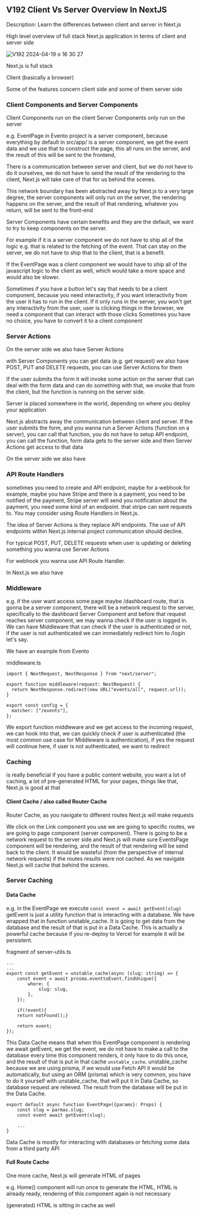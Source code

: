 ## V192 Client Vs Server Overview In NextJS

Description: Learn the differences between client and server in Next.js

High level overview of full stack Next.js application in terms of client and server side

![V192 2024-04-19 o 16 30 27](https://github.com/libertycoverage/Bytegrad_Professional-React-and-NextJS-Course/assets/5951210/1986eb9e-2068-4f30-851c-fc5c1a28839f)

Next.js is full stack

Client (basically a browser)

Some of the features concern client side and some of them server side

### Client Components and Server Components

Client Components run on the client
Server Components only run on the server

e.g. EventPage in Evento project is a server component, because everything by default in src/app/ is a server component, we get the event data and we use that to construct the page, this all runs on the server, and the result of this will be sent to the frontend,

There is a communication between server and client, but we do not have to do it ourselves, we do not have to send the result of the rendering to the client, Next.js will take care of that for us behind the scenes.

This network boundary has been abstracted away by Next.js to a very large degree, the server components will only run on the server, the rendering happens on the server, and the result of that rendering, whatever you return, will be sent to the front-end

Server Components have certain benefits and they are the default, we want to try to keep components on the server.

For example if it is a server component we do not have to ship all of the logic e.g. that is related to the fetching of the event. That can stay on the server, we do not have to ship that to the client, that is a benefit.

If the EventPage was a client component we would have to ship all of the javascript logic to the client as well, which would take a more space and would also be slower.

Sometimes if you have a button let's say that needs to be a client component, because you need interactivity, if you want interactivity from the user it has to run in the client. If it only runs in the server, you won't get any interactivity from the user, user is clicking things in the browser, we need a component that can interact with those clicks
Sometimes you have no choice, you have to convert it to a client component

### Server Actions

On the server side we also have Server Actions

with Server Components you can get data (e.g. get request)
we also have POST, PUT and DELETE requests, you can use Server Actions for them

If the user submits the form it will invoke some action on the server that can deal with the form data and can do something with that, we invoke that from the client, but the function is running on the server side.

Server is placed somewhere in the world, depending on where you deploy your application

Next.js abstracts away the communication between client and server.
If the user submits the form, and you wanna run a Server Actions (function on a server), you can call that function, you do not have to setup API endpoint, you can call the function, form data gets to the server side and then Server Actions get access to that data

On the server side we also have

### API Route Handlers

sometimes you need to create and API endpoint, maybe for a webhook for example, maybe you have Stripe and there is a payment, you need to be notified of the payment, Stripe server will send you notification about the payment, you need some kind of an endpoint. that stripe can sent requests to.
You may consider using Route Handlers in Next.js.

The idea of Server Actions is they replace API endpoints. The use of API endpoints within Next.js internal project communication should decline.

For typical POST, PUT, DELETE requests when user is updating or deleting something you wanna use Server Actions

For webhook you wanna use API Route Handler.

In Next.js we also have

### Middleware

e.g. if the user want access some page maybe /dashboard route, that is gonna be a server component, there will be a network request to the server, specifically to the dashboard Server Component and before that request reaches server component, we may wanna check if the user is logged in. We can have Middleware that can check if the user is authenticated or not, if the user is not authenticated we can immediately redirect him to /login let's say.

We have an example from Evento

middleware.ts

```tsx
import { NextRequest, NextResponse } from "next/server";

export function middleware(request: NextRequest) {
  return NextResponse.redirect(new URL("events/all", request.url));
}

export const config = {
  matcher: ["/events"],
};
```

We export function middleware and we get access to the incoming request, we can hook into that, we can quickly check if user is authenticated (the most common use case for Middleware is authentication), if yes the request will continue here, if user is not authenticated, we want to redirect

### Caching

is really beneficial if you have a public content website, you want a lot of caching, a lot of pre-generated HTML for your pages, things like that, Next.js is good at that

#### Client Cache / also called Router Cache

Router Cache, as you navigate to different routes Next.js will make requests

We click on the Link component you use we are going to specific routes, we are going to page component (server component). There is going to be a network request to the server side and Next.js will make sure EventsPage component will be rendering, and the result of that rendering will be send back to the client. It would be wasteful (from the perspective of internal network requests) if the routes results were not cached. As we navigate Next.js will cache that behind the scenes.

### Server Caching

#### Data Cache

e.g. in the EventPage we execute `const event = await getEvent(slug)`
getEvent is just a utility function that is interacting with a database. We have wrapped that in function unstable_cache. It is going to get data from the database and the result of that is put in a Data Cache. This is actually a powerful cache because if you re-deploy to Vercel for example it will be persistent.

fragment of server-utils.ts

```tsx
...
...
export const getEvent = unstable_cache(async (slug: string) => {
	const event = await prosma.eventtoEvent.findUnique({
		where: {
			slug: slug,
		},
	});

	if(!event){
	return notFound();}

	return event;
});
```

This Data Cache means that when this EventPage component is rendering we await getEvent, we get the event, we do not have to make a call to the database every time this component renders, it only have to do this once, and the result of that is put in that cache `unstable_cache`. unstable_cache because we are using prisma, if we would use Fetch API it would be automatically, but using an ORM (prisma) which is very common, you have to do it yourself with unstable_cache, that will put it in Data Cache, so database request are relieved. The result from the database will be put in the Data Cache.

```tsx
export default async function EventPage({params}: Props) {
	const slug = parmas.slug;
	const event await getEvent(slug);

	...
}
```

Data Cache is mostly for interacting with databases or fetching some data from a third party API

#### Full Route Cache

One more cache, Next.js will generate HTML of pages

e.g. Home() component will run once to generate the HTML, HTML is already ready, rendering of this component again is not necessary

(generated) HTML is sitting in cache as well
